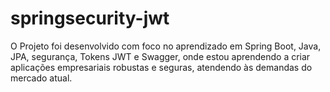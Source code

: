 # springsecurity-jwt
O Projeto foi desenvolvido com foco no aprendizado em Spring Boot, Java, JPA, segurança, Tokens JWT e Swagger,  onde estou aprendendo a criar aplicações empresariais robustas e seguras, atendendo às demandas do mercado atual.
